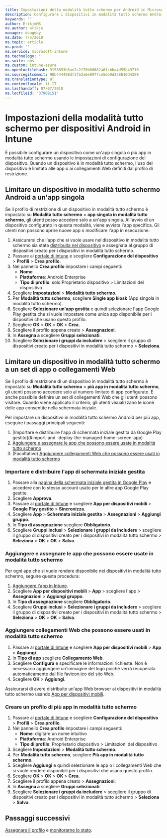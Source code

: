 ```yaml
---
title: Impostazioni della modalità tutto schermo per Android in Microsoft Intune - Azure | Microsoft Docs
description: Configurare i dispositivi in modalità tutto schermo Android come singole app o più app in modalità tutto schermo.
keywords: ''
author: ErikjeMS
ms.author: erikje
manager: dougeby
ms.date: 7/5/2018
ms.topic: article
ms.prod: ''
ms.service: microsoft-intune
ms.technology: ''
ms.suite: ems
ms.custom: intune-azure
ms.openlocfilehash: 9158893b3ae2c2f70b08682a61cbba4d55b43710
ms.sourcegitcommit: 98b444468df3fb2a6e8977ce5eb9d238610d4398
ms.translationtype: HT
ms.contentlocale: it-IT
ms.lasthandoff: 07/07/2018
ms.locfileid: "37909151"
---
```

# <a name="kiosk-settings-for-android-devices-in-intune"></a>Impostazioni della modalità tutto schermo per dispositivi Android in Intune

È possibile configurare un dispositivo come un'app singola o più app in modalità tutto schermo usando le impostazioni di configurazione del dispositivo. Quando un dispositivo è in modalità tutto schermo, l'uso del dispositivo è limitato alle app o ai collegamenti Web definiti dal profilo di restrizione. 

## <a name="restrict-an-android-kiosk-device-to-a-single-app"></a>Limitare un dispositivo in modalità tutto schermo Android a un'app singola

Se il profilo di restrizione di un dispositivo in modalità tutto schermo è impostato su **Modalità tutto schermo** = **app singola in modalità tutto schermo**, gli utenti posso accedere solo a un'app singola. All'avvio di un dispositivo configurato in questa modalità, viene avviata l'app specifica. Gli utenti non possono aprire nuove app o modificare l'app in esecuzione.

1. Assicurarsi che l'app che si vuole usare nel dispositivo in modalità tutto schermo sia stata [distribuita nel dispositivo](apps-deploy.md) e assegnata al gruppo di dispositivi creato per i dispositivi in modalità tutto schermo.
2. Passare al [portale di Intune](https://portal.azure.com) e scegliere **Configurazione del dispositivo** > **Profili** > **Crea profilo**.
3. Nel pannello **Crea profilo** impostare i campi seguenti:
     - **Nome**
     - **Piattaforma**: Android Enterprise
     - **Tipo di profilo**: solo Proprietario dispositivo > Limitazioni del dispositivo
4. Scegliere **Impostazioni** > **Modalità tutto schermo**.
5. Per **Modalità tutto schermo**, scegliere **Single app kiosk** (App singola in modalità tutto schermo).
6. Scegliere **Selezionare un'app gestita** e quindi selezionare l'app Google Play gestita che si vuole impostare come unica app disponibile per i dispositivi che usano questo profilo.
7. Scegliere **OK** > **OK** > **OK** > **Crea**.
8. Scegliere il profilo appena creato > **Assegnazioni**.
9. In **Assegna a** scegliere **Gruppi selezionati**.
10. Scegliere **Selezionare i gruppi da includere** > scegliere il gruppo di dispositivi creato per i dispositivi in modalità tutto schermo > **Seleziona**.

## <a name="restrict-a-kiosk-device-to-a-set-of-apps-or-web-links"></a>Limitare un dispositivo in modalità tutto schermo a un set di app o collegamenti Web

Se il profilo di restrizione di un dispositivo in modalità tutto schermo è impostato su **Modalità tutto schermo** = **più app in modalità tutto schermo**, gli utenti possono accedere solo al numero limitato di app configurato. È anche possibile definire un set di collegamenti Web che gli utenti possono visitare. Quando viene applicato il criterio, gli utenti visualizzano le icone delle app consentite nella schermata iniziale.

Per impostare un dispositivo in modalità tutto schermo Android per più app, eseguire i passaggi principali seguenti:

1. [Importare e distribuire l'app di schermata iniziale gestita da Google Play gestito](#import-and -deploy-the-managed-home-screen-app)
2. [Aggiungere e assegnare le app che possono essere usate in modalità tutto schermo](#add-and-assign-apps-that-can-be-used-in-kiosk-mode)
3. (Facoltativo) [Aggiungere collegamenti Web che possono essere usati in modalità tutto schermo](#add-web-links-that-can-be-used-in-kiosk-mode)

### <a name="import-and-deply-the-managed-home-screen-app"></a>Importare e distribuire l'app di schermata iniziale gestita

1. Passare alla [pagina della schermata iniziale gestita in Google Play](https://play.google.com/work/apps/details?id=com.microsoft.launcher.enterprise) e accedere con lo stesso account usato per le altre app Google Play gestite.
2. Scegliere **Approva**.
3. Passare al [portale di Intune](https://portal.azure.com) e scegliere **App per dispositivi mobili** > **Google Play gestito** > **Sincronizza**.
4. Scegliere **App** > **Schermata iniziale gestita** > **Assegnazioni** > **Aggiungi gruppo**.
5. In **Tipo di assegnazione** scegliere **Obbligatorio**.
6. Scegliere **Gruppi inclusi** > **Selezionare i gruppi da includere** > scegliere il gruppo di dispositivi creato per i dispositivi in modalità tutto schermo > **Seleziona** > **OK** > **OK** > **Salva**.

### <a name="add-and-assign-apps-that-can-be-used-in-kiosk-mode"></a>Aggiungere e assegnare le app che possono essere usate in modalità tutto schermo

Per ogni app che si vuole rendere disponibile nei dispositivi in modalità tutto schermo, seguire questa procedura:

1. [Aggiungere l'app in Intune](store-apps-android.md).
2. Scegliere **App per dispositivi mobili** > **App** > scegliere l'app > **Assegnazioni** > **Aggiungi gruppo**.
3. In **Tipo di assegnazione** scegliere **Obbligatorio**.
4. Scegliere **Gruppi inclusi** > **Selezionare i gruppi da includere** > scegliere il gruppo di dispositivi creato per i dispositivi in modalità tutto schermo > **Seleziona** > **OK** > **OK** > **Salva**.

### <a name="add-web-links-that-can-be-used-in-kiosk-mode"></a>Aggiungere collegamenti Web che possono essere usati in modalità tutto schermo

1. Passare al [portale di Intune](https://portal.azure.com) e scegliere **App per dispositivi mobili** > **App** > **Aggiungi**.
2. In **Tipo di app** scegliere **Collegamento Web**.
3. Scegliere **Configura** e specificare le informazioni richieste. Non è necessario aggiungere un'immagine del logo poiché verrà recuperata automaticamente dal file favicon.ico del sito Web.
4. Scegliere **OK** > **Aggiungi**.

Assicurarsi di avere distribuito un'app Web browser ai dispositivi in modalità tutto schermo usando [App per dispositivi mobili](apps-add.md).

### <a name="create-a-multi-app-kiosk-profile"></a>Creare un profilo di più app in modalità tutto schermo

1. Passare al [portale di Intune](https://portal.azure.com) e scegliere **Configurazione del dispositivo** > **Profili** > **Crea profilo**.
3. Nel pannello **Crea profilo** impostare i campi seguenti:
     - **Nome**: digitare un nome intuitivo
     - **Piattaforma**: Android Enterprise
     - **Tipo di profilo**: Proprietario dispositivo > Limitazioni del dispositivo
4. Scegliere **Impostazioni** > **Modalità tutto schermo**.
5. Per **Modalità tutto schermo**, scegliere **Più app in modalità tutto schermo**.
6. Scegliere **Aggiungi** e quindi selezionare le app o i collegamenti Web che si vuole rendere disponibili per i dispositivi che usano questo profilo.
7. Scegliere **OK** > **OK** > **OK** > **Crea**.
8. Scegliere il profilo appena creato > **Assegnazioni**.
9. In **Assegna a** scegliere **Gruppi selezionati**.
10. Scegliere **Selezionare i gruppi da includere** > scegliere il gruppo di dispositivi creato per i dispositivi in modalità tutto schermo > **Seleziona** > **Salva**.

## <a name="next-steps"></a>Passaggi successivi
[Assegnare il profilo](device-profile-assign.md) e [monitorarne lo stato](device-profile-monitor.md).
